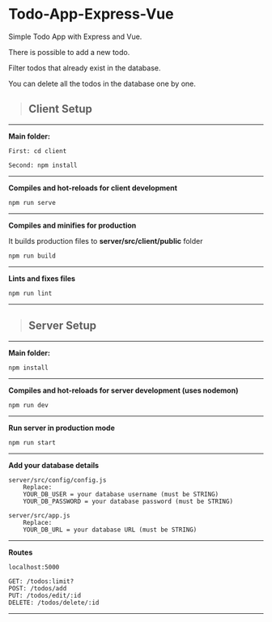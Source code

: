 # Todo-App-Express-Vue
Simple Todo App with Express and Vue.

There is possible to add a new todo.
 
Filter todos that already exist in the database.

You can delete all the todos in the database one by one. 
>## Client Setup
---
   **Main folder:**
    
    First: cd client

    Second: npm install
---
**Compiles and hot-reloads for client development**

    npm run serve
---
**Compiles and minifies for production**

It builds production files to **server/src/client/public** folder

    npm run build
---
**Lints and fixes files**

    npm run lint    
---
> ## Server Setup
---
   **Main folder:**
    
    npm install
---
**Compiles and hot-reloads for server development (uses nodemon)**

    npm run dev
---
**Run server in production mode**

    npm run start
---
**Add your database details**

    server/src/config/config.js
        Replace:
        YOUR_DB_USER = your database username (must be STRING)
        YOUR_DB_PASSWORD = your database password (must be STRING)

    server/src/app.js 
        Replace: 
        YOUR_DB_URL = your database URL (must be STRING)
---
**Routes**

    localhost:5000

    GET: /todos:limit?
    POST: /todos/add
    PUT: /todos/edit/:id
    DELETE: /todos/delete/:id
---
        